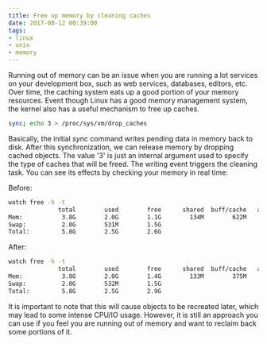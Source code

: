 ```yaml
---
title: Free up memory by cleaning caches
date: 2017-08-12 00:39:00
tags: 
- linux
- unix
- memory
---
```


Running out of memory can be an issue when you are running a lot services on your development box, such as web services, databases, editors, etc. Over time, the caching system eats up a good portion of your memory resources. Event though Linux has a good memory management system, the kernel also has a useful mechanism to free up caches. 

```bash
sync; echo 3 > /proc/sys/vm/drop_caches
```

Basically,  the initial *sync* command writes pending data in memory back to disk. After this synchronization, we can release memory by dropping cached objects.  The value '3' is just an internal argument used to specify the type of caches that will be freed. The writing event triggers the cleaning task. 
You can see its effects by checking your memory in real time:

Before:
```bash
watch free -h -t
              total        used        free      shared  buff/cache   available
Mem:           3.8G        2.0G        1.1G        134M        622M        1.4G
Swap:          2.0G        531M        1.5G
Total:         5.8G        2.5G        2.6G
```

After:
```bash
watch free -h -t
              total        used        free      shared  buff/cache   available
Mem:           3.8G        2.0G        1.4G        133M        375M        1.4G
Swap:          2.0G        532M        1.5G
Total:         5.8G        2.5G        2.9G
```

It is important to note that this will cause objects to be recreated later, which may lead to some intense CPU/IO usage. However, it is still an approach you can use if you feel you are running out of memory and want to reclaim back some portions of it.





